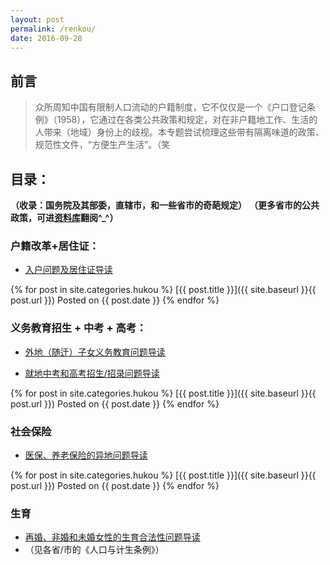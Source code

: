 ```yaml
---
layout: post
permalink: /renkou/
date: 2016-09-28
---
```


## 前言  
> 众所周知中国有限制人口流动的户籍制度，它不仅仅是一个《户口登记条例》（1958），它通过在各类公共政策和规定，对在非户籍地工作、生活的人带来（地域）身份上的歧视。本专题尝试梳理这些带有隔离味道的政策、规范性文件，“方便生产生活”。（笑


## 目录：
**（收录：国务院及其部委，直辖市，和一些省市的奇葩规定）**
**（更多省市的公共政策，可进[资料库](https://github.com/mdrights/mirror-CN/tree/master/28%E5%B8%82%E4%BA%BA%E5%8F%A3%E6%94%BF%E7%AD%96%E6%95%B0%E6%8D%AE)翻阅^_^）**  
 

### 户籍改革+居住证：

+ [入户问题及居住证导读]()

{% for post in site.categories.hukou %}
[{{ post.title }}]({{ site.baseurl }}{{ post.url }})
Posted on {{ post.date }}
{% endfor %}


### 义务教育招生 + 中考 + 高考：

- [外地（随迁）子女义务教育问题导读]()

- [就地中考和高考招生/招录问题导读]()

{% for post in site.categories.hukou %}
[{{ post.title }}]({{ site.baseurl }}{{ post.url }})
Posted on {{ post.date }}
{% endfor %}


### 社会保险  

- [医保、养老保险的异地问题导读]()

{% for post in site.categories.hukou %}
[{{ post.title }}]({{ site.baseurl }}{{ post.url }})
Posted on {{ post.date }}
{% endfor %}


### 生育  

- [再婚、非婚和未婚女性的生育合法性问题导读]()
- （见各省/市的《人口与计生条例》）

